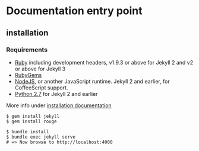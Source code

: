 # Documentation entry point

## installation

### Requirements

* [Ruby](https://www.ruby-lang.org/en/downloads/) including development headers, v1.9.3 or above for Jekyll 2 and v2 or above for Jekyll 3
* [RubyGems](https://rubygems.org/pages/download)
* [NodeJS](https://nodejs.org/), or another JavaScript runtime. Jekyll 2 and earlier, for CoffeeScript support.
* [Python 2.7](https://www.python.org/downloads/) for Jekyll 2 and earlier

More info under [installation documentation](https://jekyllrb.com/docs/installation/)

```
$ gem install jekyll
$ gem install rouge

$ bundle install
$ bundle exec jekyll serve
# => Now browse to http://localhost:4000
```
